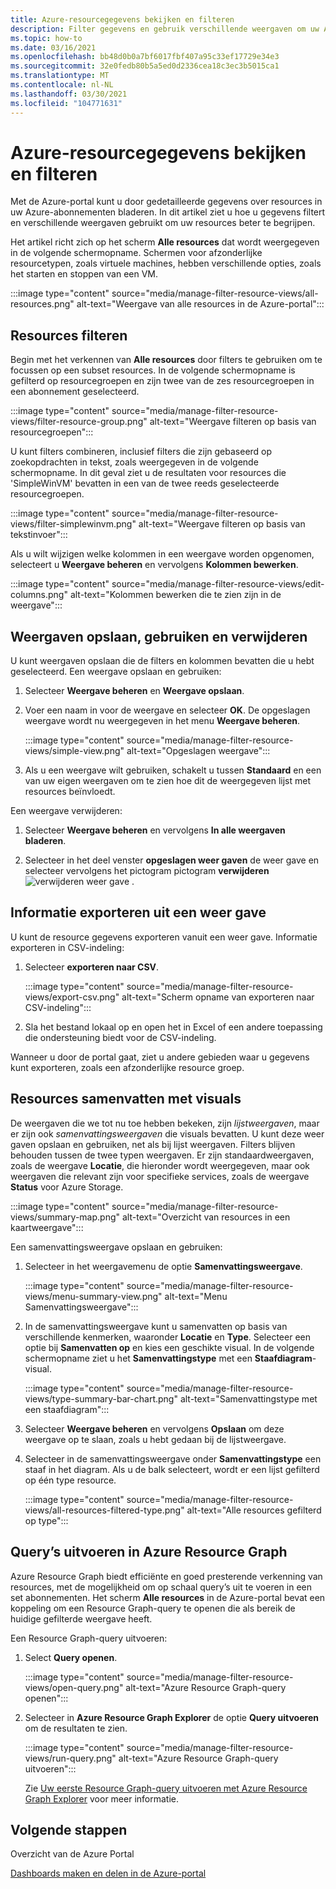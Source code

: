 ```yaml
---
title: Azure-resourcegegevens bekijken en filteren
description: Filter gegevens en gebruik verschillende weergaven om uw Azure-resources beter te begrijpen.
ms.topic: how-to
ms.date: 03/16/2021
ms.openlocfilehash: bb48d0b0a7bf6017fbf407a95c33ef17729e34e3
ms.sourcegitcommit: 32e0fedb80b5a5ed0d2336cea18c3ec3b5015ca1
ms.translationtype: MT
ms.contentlocale: nl-NL
ms.lasthandoff: 03/30/2021
ms.locfileid: "104771631"
---
```

# <a name="view-and-filter-azure-resource-information"></a>Azure-resourcegegevens bekijken en filteren

Met de Azure-portal kunt u door gedetailleerde gegevens over resources in uw Azure-abonnementen bladeren. In dit artikel ziet u hoe u gegevens filtert en verschillende weergaven gebruikt om uw resources beter te begrijpen.

Het artikel richt zich op het scherm **Alle resources** dat wordt weergegeven in de volgende schermopname. Schermen voor afzonderlijke resourcetypen, zoals virtuele machines, hebben verschillende opties, zoals het starten en stoppen van een VM.

:::image type="content" source="media/manage-filter-resource-views/all-resources.png" alt-text="Weergave van alle resources in de Azure-portal":::

## <a name="filter-resources"></a>Resources filteren

Begin met het verkennen van **Alle resources** door filters te gebruiken om te focussen op een subset resources. In de volgende schermopname is gefilterd op resourcegroepen en zijn twee van de zes resourcegroepen in een abonnement geselecteerd.

:::image type="content" source="media/manage-filter-resource-views/filter-resource-group.png" alt-text="Weergave filteren op basis van resourcegroepen":::

U kunt filters combineren, inclusief filters die zijn gebaseerd op zoekopdrachten in tekst, zoals weergegeven in de volgende schermopname. In dit geval ziet u de resultaten voor resources die 'SimpleWinVM' bevatten in een van de twee reeds geselecteerde resourcegroepen.

:::image type="content" source="media/manage-filter-resource-views/filter-simplewinvm.png" alt-text="Weergave filteren op basis van tekstinvoer":::

Als u wilt wijzigen welke kolommen in een weergave worden opgenomen, selecteert u **Weergave beheren** en vervolgens **Kolommen bewerken**.

:::image type="content" source="media/manage-filter-resource-views/edit-columns.png" alt-text="Kolommen bewerken die te zien zijn in de weergave":::

## <a name="save-use-and-delete-views"></a>Weergaven opslaan, gebruiken en verwijderen

U kunt weergaven opslaan die de filters en kolommen bevatten die u hebt geselecteerd. Een weergave opslaan en gebruiken:

1. Selecteer **Weergave beheren** en **Weergave opslaan**.

1. Voer een naam in voor de weergave en selecteer **OK**. De opgeslagen weergave wordt nu weergegeven in het menu **Weergave beheren**.

    :::image type="content" source="media/manage-filter-resource-views/simple-view.png" alt-text="Opgeslagen weergave":::

1. Als u een weergave wilt gebruiken, schakelt u tussen **Standaard** en een van uw eigen weergaven om te zien hoe dit de weergegeven lijst met resources beïnvloedt.

Een weergave verwijderen:

1. Selecteer **Weergave beheren** en vervolgens **In alle weergaven bladeren**.

1. Selecteer in het deel venster **opgeslagen weer gaven** de weer gave en selecteer vervolgens het pictogram pictogram **verwijderen** ![ verwijderen weer gave ](media/manage-filter-resource-views/icon-delete.png) .

## <a name="export-information-from-a-view"></a>Informatie exporteren uit een weer gave

U kunt de resource gegevens exporteren vanuit een weer gave. Informatie exporteren in CSV-indeling:

1. Selecteer **exporteren naar CSV**.

    :::image type="content" source="media/manage-filter-resource-views/export-csv.png" alt-text="Scherm opname van exporteren naar CSV-indeling":::

1. Sla het bestand lokaal op en open het in Excel of een andere toepassing die ondersteuning biedt voor de CSV-indeling. 

Wanneer u door de portal gaat, ziet u andere gebieden waar u gegevens kunt exporteren, zoals een afzonderlijke resource groep.

## <a name="summarize-resources-with-visuals"></a>Resources samenvatten met visuals

De weergaven die we tot nu toe hebben bekeken, zijn _lijstweergaven_, maar er zijn ook _samenvattingsweergaven_ die visuals bevatten. U kunt deze weer gaven opslaan en gebruiken, net als bij lijst weergaven. Filters blijven behouden tussen de twee typen weergaven. Er zijn standaardweergaven, zoals de weergave **Locatie**, die hieronder wordt weergegeven, maar ook weergaven die relevant zijn voor specifieke services, zoals de weergave **Status** voor Azure Storage.

:::image type="content" source="media/manage-filter-resource-views/summary-map.png" alt-text="Overzicht van resources in een kaartweergave":::

Een samenvattingsweergave opslaan en gebruiken:

1. Selecteer in het weergavemenu de optie **Samenvattingsweergave**.

    :::image type="content" source="media/manage-filter-resource-views/menu-summary-view.png" alt-text="Menu Samenvattingsweergave":::

1. In de samenvattingsweergave kunt u samenvatten op basis van verschillende kenmerken, waaronder **Locatie** en **Type**. Selecteer een optie bij **Samenvatten op** en kies een geschikte visual. In de volgende schermopname ziet u het **Samenvattingstype** met een **Staafdiagram**-visual.

    :::image type="content" source="media/manage-filter-resource-views/type-summary-bar-chart.png" alt-text="Samenvattingstype met een staafdiagram":::

1. Selecteer **Weergave beheren** en vervolgens **Opslaan** om deze weergave op te slaan, zoals u hebt gedaan bij de lijstweergave.

1. Selecteer in de samenvattingsweergave onder **Samenvattingstype** een staaf in het diagram. Als u de balk selecteert, wordt er een lijst gefilterd op één type resource.

    :::image type="content" source="media/manage-filter-resource-views/all-resources-filtered-type.png" alt-text="Alle resources gefilterd op type":::

## <a name="run-queries-in-azure-resource-graph"></a>Query’s uitvoeren in Azure Resource Graph

Azure Resource Graph biedt efficiënte en goed presterende verkenning van resources, met de mogelijkheid om op schaal query’s uit te voeren in een set abonnementen. Het scherm **Alle resources** in de Azure-portal bevat een koppeling om een Resource Graph-query te openen die als bereik de huidige gefilterde weergave heeft.

Een Resource Graph-query uitvoeren:

1. Select **Query openen**.

    :::image type="content" source="media/manage-filter-resource-views/open-query.png" alt-text="Azure Resource Graph-query openen":::

1. Selecteer in **Azure Resource Graph Explorer** de optie **Query uitvoeren** om de resultaten te zien.

    :::image type="content" source="media/manage-filter-resource-views/run-query.png" alt-text="Azure Resource Graph-query uitvoeren":::

    Zie [Uw eerste Resource Graph-query uitvoeren met Azure Resource Graph Explorer](../governance/resource-graph/first-query-portal.md) voor meer informatie.

## <a name="next-steps"></a>Volgende stappen

Overzicht van de Azure Portal

[Dashboards maken en delen in de Azure-portal](azure-portal-dashboards.md)
